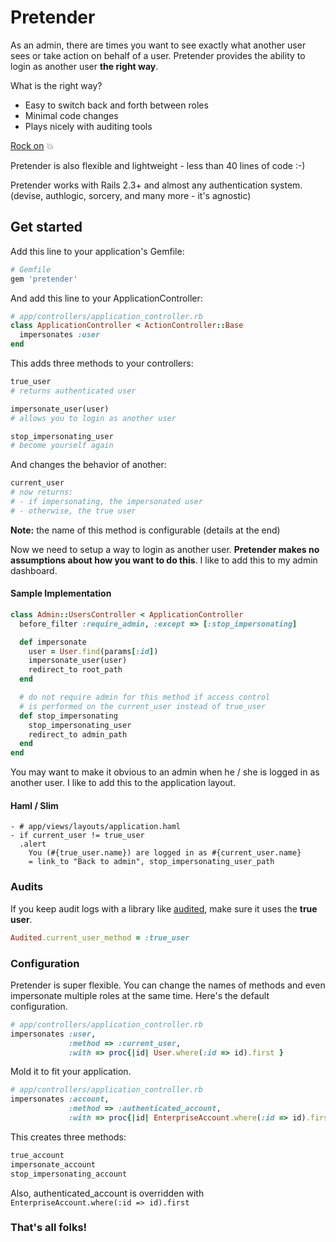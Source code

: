# Pretender

As an admin, there are times you want to see exactly what another user sees or take action on behalf of a user.  Pretender provides the ability to login as another user **the right way**.

What is the right way?

- Easy to switch back and forth between roles
- Minimal code changes
- Plays nicely with auditing tools

[Rock on](http://www.youtube.com/watch?v=SBjQ9tuuTJQ) :boom:

Pretender is also flexible and lightweight - less than 40 lines of code :-)

Pretender works with Rails 2.3+ and almost any authentication system.
(devise, authlogic, sorcery, and many more - it's agnostic)

## Get started

Add this line to your application's Gemfile:

```ruby
# Gemfile
gem 'pretender'
```

And add this line to your ApplicationController:

```ruby
# app/controllers/application_controller.rb
class ApplicationController < ActionController::Base
  impersonates :user
end
```

This adds three methods to your controllers:

```ruby
true_user
# returns authenticated user

impersonate_user(user)
# allows you to login as another user

stop_impersonating_user
# become yourself again
  ```

And changes the behavior of another:

```ruby
current_user
# now returns:
# - if impersonating, the impersonated user
# - otherwise, the true user
```

**Note:** the name of this method is configurable (details at the end)

Now we need to setup a way to login as another user.  **Pretender makes no assumptions about how you want to do this**.  I like to add this to my admin dashboard.

#### Sample Implementation

```ruby
class Admin::UsersController < ApplicationController
  before_filter :require_admin, :except => [:stop_impersonating]

  def impersonate
    user = User.find(params[:id])
    impersonate_user(user)
    redirect_to root_path
  end

  # do not require admin for this method if access control
  # is performed on the current_user instead of true_user
  def stop_impersonating
    stop_impersonating_user
    redirect_to admin_path
  end
end
```

You may want to make it obvious to an admin when he / she is logged in as another user.  I like to add this to the application layout.

#### Haml / Slim

```haml
- # app/views/layouts/application.haml
- if current_user != true_user
  .alert
    You (#{true_user.name}) are logged in as #{current_user.name}
    = link_to "Back to admin", stop_impersonating_user_path
```

### Audits

If you keep audit logs with a library like [audited](https://github.com/collectiveidea/audited), make sure it uses the **true user**.

```ruby
Audited.current_user_method = :true_user
```

### Configuration

Pretender is super flexible.  You can change the names of methods and even impersonate multiple roles at the same time.  Here's the default configuration.

```ruby
# app/controllers/application_controller.rb
impersonates :user,
             :method => :current_user,
             :with => proc{|id| User.where(:id => id).first }
```

Mold it to fit your application.

```ruby
# app/controllers/application_controller.rb
impersonates :account,
             :method => :authenticated_account,
             :with => proc{|id| EnterpriseAccount.where(:id => id).first }
```

This creates three methods:

```ruby
true_account
impersonate_account
stop_impersonating_account
```

Also, authenticated_account is overridden with `EnterpriseAccount.where(:id => id).first`

### That's all folks!
